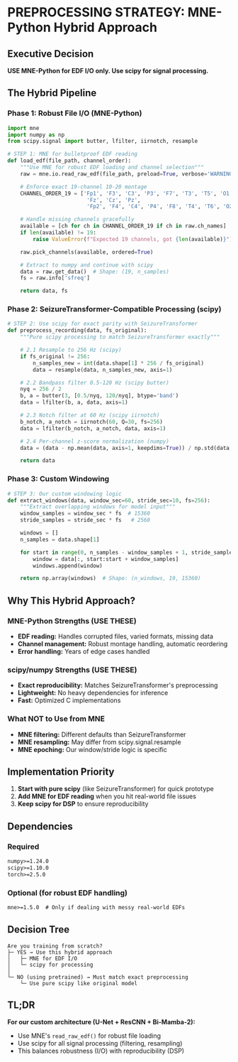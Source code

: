 # PREPROCESSING STRATEGY: MNE-Python Hybrid Approach

## Executive Decision
**USE MNE-Python for EDF I/O only. Use scipy for signal processing.**

## The Hybrid Pipeline

### Phase 1: Robust File I/O (MNE-Python)
```python
import mne
import numpy as np
from scipy.signal import butter, lfilter, iirnotch, resample

# STEP 1: MNE for bulletproof EDF reading
def load_edf(file_path, channel_order):
    """Use MNE for robust EDF loading and channel selection"""
    raw = mne.io.read_raw_edf(file_path, preload=True, verbose='WARNING')

    # Enforce exact 19-channel 10-20 montage
    CHANNEL_ORDER_19 = ['Fp1', 'F3', 'C3', 'P3', 'F7', 'T3', 'T5', 'O1',
                         'Fz', 'Cz', 'Pz',
                         'Fp2', 'F4', 'C4', 'P4', 'F8', 'T4', 'T6', 'O2']

    # Handle missing channels gracefully
    available = [ch for ch in CHANNEL_ORDER_19 if ch in raw.ch_names]
    if len(available) != 19:
        raise ValueError(f"Expected 19 channels, got {len(available)}")

    raw.pick_channels(available, ordered=True)

    # Extract to numpy and continue with scipy
    data = raw.get_data()  # Shape: (19, n_samples)
    fs = raw.info['sfreq']

    return data, fs
```

### Phase 2: SeizureTransformer-Compatible Processing (scipy)
```python
# STEP 2: Use scipy for exact parity with SeizureTransformer
def preprocess_recording(data, fs_original):
    """Pure scipy processing to match SeizureTransformer exactly"""

    # 2.1 Resample to 256 Hz (scipy)
    if fs_original != 256:
        n_samples_new = int(data.shape[1] * 256 / fs_original)
        data = resample(data, n_samples_new, axis=1)

    # 2.2 Bandpass filter 0.5-120 Hz (scipy butter)
    nyq = 256 / 2
    b, a = butter(3, [0.5/nyq, 120/nyq], btype='band')
    data = lfilter(b, a, data, axis=1)

    # 2.3 Notch filter at 60 Hz (scipy iirnotch)
    b_notch, a_notch = iirnotch(60, Q=30, fs=256)
    data = lfilter(b_notch, a_notch, data, axis=1)

    # 2.4 Per-channel z-score normalization (numpy)
    data = (data - np.mean(data, axis=1, keepdims=True)) / np.std(data, axis=1, keepdims=True)

    return data
```

### Phase 3: Custom Windowing
```python
# STEP 3: Our custom windowing logic
def extract_windows(data, window_sec=60, stride_sec=10, fs=256):
    """Extract overlapping windows for model input"""
    window_samples = window_sec * fs  # 15360
    stride_samples = stride_sec * fs   # 2560

    windows = []
    n_samples = data.shape[1]

    for start in range(0, n_samples - window_samples + 1, stride_samples):
        window = data[:, start:start + window_samples]
        windows.append(window)

    return np.array(windows)  # Shape: (n_windows, 19, 15360)
```

## Why This Hybrid Approach?

### MNE-Python Strengths (USE THESE)
- **EDF reading:** Handles corrupted files, varied formats, missing data
- **Channel management:** Robust montage handling, automatic reordering
- **Error handling:** Years of edge cases handled

### scipy/numpy Strengths (USE THESE)
- **Exact reproducibility:** Matches SeizureTransformer's preprocessing
- **Lightweight:** No heavy dependencies for inference
- **Fast:** Optimized C implementations

### What NOT to Use from MNE
- **MNE filtering:** Different defaults than SeizureTransformer
- **MNE resampling:** May differ from scipy.signal.resample
- **MNE epoching:** Our window/stride logic is specific

## Implementation Priority

1. **Start with pure scipy** (like SeizureTransformer) for quick prototype
2. **Add MNE for EDF reading** when you hit real-world file issues
3. **Keep scipy for DSP** to ensure reproducibility

## Dependencies

### Required
```txt
numpy>=1.24.0
scipy>=1.10.0
torch>=2.5.0
```

### Optional (for robust EDF handling)
```txt
mne>=1.5.0  # Only if dealing with messy real-world EDFs
```

## Decision Tree

```
Are you training from scratch?
├─ YES → Use this hybrid approach
│   ├─ MNE for EDF I/O
│   └─ scipy for processing
│
└─ NO (using pretrained) → Must match exact preprocessing
    └─ Use pure scipy like original model
```

## TL;DR

**For our custom architecture (U-Net + ResCNN + Bi-Mamba-2):**
- Use MNE's `read_raw_edf()` for robust file loading
- Use scipy for all signal processing (filtering, resampling)
- This balances robustness (I/O) with reproducibility (DSP)
